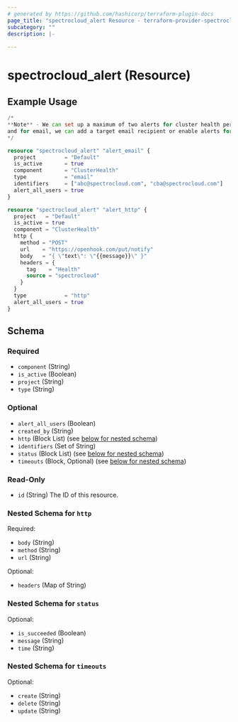 ```yaml
---
# generated by https://github.com/hashicorp/terraform-plugin-docs
page_title: "spectrocloud_alert Resource - terraform-provider-spectrocloud"
subcategory: ""
description: |-
  
---
```


# spectrocloud_alert (Resource)



## Example Usage

```terraform
/*
**Note** - We can set up a maximum of two alerts for cluster health per project. Webhook can be configured in the HTTP component,
and for email, we can add a target email recipient or enable alerts for all users in the corresponding project
*/

resource "spectrocloud_alert" "alert_email" {
  project         = "Default"
  is_active       = true
  component       = "ClusterHealth"
  type            = "email"
  identifiers     = ["abc@spectrocloud.com", "cba@spectrocloud.com"]
  alert_all_users = true
}

resource "spectrocloud_alert" "alert_http" {
  project   = "Default"
  is_active = true
  component = "ClusterHealth"
  http {
    method = "POST"
    url    = "https://openhook.com/put/notify"
    body   = "{ \"text\": \"{{message}}\" }"
    headers = {
      tag    = "Health"
      source = "spectrocloud"
    }
  }
  type            = "http"
  alert_all_users = true
}
```

<!-- schema generated by tfplugindocs -->
## Schema

### Required

- `component` (String)
- `is_active` (Boolean)
- `project` (String)
- `type` (String)

### Optional

- `alert_all_users` (Boolean)
- `created_by` (String)
- `http` (Block List) (see [below for nested schema](#nestedblock--http))
- `identifiers` (Set of String)
- `status` (Block List) (see [below for nested schema](#nestedblock--status))
- `timeouts` (Block, Optional) (see [below for nested schema](#nestedblock--timeouts))

### Read-Only

- `id` (String) The ID of this resource.

<a id="nestedblock--http"></a>
### Nested Schema for `http`

Required:

- `body` (String)
- `method` (String)
- `url` (String)

Optional:

- `headers` (Map of String)


<a id="nestedblock--status"></a>
### Nested Schema for `status`

Optional:

- `is_succeeded` (Boolean)
- `message` (String)
- `time` (String)


<a id="nestedblock--timeouts"></a>
### Nested Schema for `timeouts`

Optional:

- `create` (String)
- `delete` (String)
- `update` (String)


